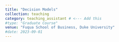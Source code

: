 ```yaml
---
title: "Decision Models"
collection: teaching
category: teaching_assistant # <--- Add this
#type: "Graduate Course"
venue: "Fuqua School of Business, Duke University"
#date: 2023-09-01
---
```

